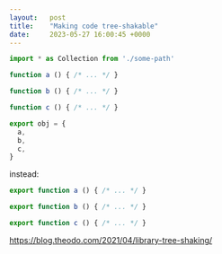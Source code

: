 ```yaml
---
layout:   post
title:    "Making code tree-shakable"
date:     2023-05-27 16:00:45 +0000
---
```


```ts
import * as Collection from './some-path'
```


```ts
function a () { /* ... */ }

function b () { /* ... */ }

function c () { /* ... */ }

export obj = {
  a,
  b,
  c,
}
```

instead:


```ts
export function a () { /* ... */ }

export function b () { /* ... */ }

export function c () { /* ... */ }
```

https://blog.theodo.com/2021/04/library-tree-shaking/
